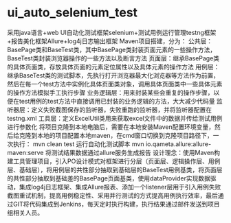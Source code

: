 # ui_auto_selenium_test
采用java语言+web UI自动化测试框架selenium+测试用例运行管理testng框架+报告美化框架Allure+log4j日志输出框架
Maven项目搭建，分为：
公共层：BasePage类和BaseTest类，其中BasePage类封装页面元素的一些操作方法，BaseTest类封装浏览器操作的一些方法以及断言方法
页面层：继承BasePage类的具体页面类，存放具体页面的元素定位属性以及具体元素的操作方法
用例层：继承BaseTest类的测试脚本，先执行打开浏览器最大化浏览器等方法作为前置，然后在每一个test方法中实例化具体页面类对象，调用具体页面类中一些具体元素的操作方法模拟手工执行步骤
业务逻辑层：用来封装某些会重复的操作步骤，以便在test用例的test方法中直接调用已封装的业务逻辑的方法，大大减少代码量
监听器层：定义失败截图保存的监听器，失败重跑的监听器，并将监听器配置在testng.xml
工具层：定义ExcelUtil类用来获取excel文件中的数据并传给测试用例进行参数化
将项目克隆到本地电脑后，需要在本地安装Maven配置环境变量，然后给克隆到本地的项目配置本地maven，在cmd窗口切换到克隆项目路径下，一次执行：
mvn clean test  运行自动化测试脚本
mvn io.qameta.allure:allure-maven:serve   将测试结果数据通过allure服务生成报告
设计理念：使用Maven构建工具管理项目，引入PO设计模式对框架进行分层（页面层、逻辑操作层、用例层、基础层），将用例层的共性部分抽取到基础层的BaseTest用例基类，将页面层的共性部分抽取到基础差的BasePage页面基类，使用dataProvider实现数据驱动，集成log4j日志框架、集成Allure报表、添加一个listener层用于引入用例失败截图重试机制，提高用例稳定性、采用并行测试的方式提高用例执行效率，最后通过GIT将代码集成到Jenkins，每天定时执行构建，执行结果通过邮件发送到项目组相关人员。
